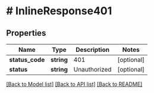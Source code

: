 # # InlineResponse401

## Properties

Name | Type | Description | Notes
------------ | ------------- | ------------- | -------------
**status_code** | **string** | 401 | [optional]
**status** | **string** | Unauthorized | [optional]

[[Back to Model list]](../../README.md#models) [[Back to API list]](../../README.md#endpoints) [[Back to README]](../../README.md)
